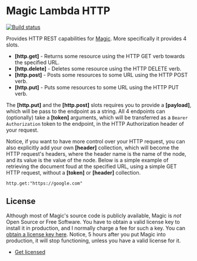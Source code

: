 
# Magic Lambda HTTP

[![Build status](https://travis-ci.org/polterguy/magic.lambda.http.svg?master)](https://travis-ci.org/polterguy/magic.lambda.http)

Provides HTTP REST capabilities for [Magic](https://github.com/polterguy/magic). More specifically it provides 4 slots.

* __[http.get]__ - Returns some resource using the HTTP GET verb towards the specified URL.
* __[http.delete]__ - Deletes some resource using the HTTP DELETE verb.
* __[http.post]__ - Posts some resources to some URL using the HTTP POST verb.
* __[http.put]__ - Puts some resources to some URL using the HTTP PUT verb.

The __[http.put]__ and the __[http.post]__ slots requires you to provide a __[payload]__, which will be pass to the
endpoint as a string. All 4 endpoints can (optionally) take a __[token]__ arguments, which will be transferred as
a `Bearer Authorization` token to the endpoint, in the HTTP Authorization header of your request.

Notice, if you want to have more control over your HTTP request, you can also explicitly add your own
**[header]** collection, which will become the HTTP request's headers, where the header name is the name
of the node, and its value is the value of the node. Below is a simple example of retrieving the document
foud at the specified URL, using a simple GET HTTP request, without a **[token]** or **[header]** collection.

```
http.get:"https://google.com"
```

## License

Although most of Magic's source code is publicly available, Magic is _not_ Open Source or Free Software.
You have to obtain a valid license key to install it in production, and I normally charge a fee for such a
key. You can [obtain a license key here](https://servergardens.com/buy/).
Notice, 5 hours after you put Magic into production, it will stop functioning, unless you have a valid
license for it.

* [Get licensed](https://servergardens.com/buy/)
